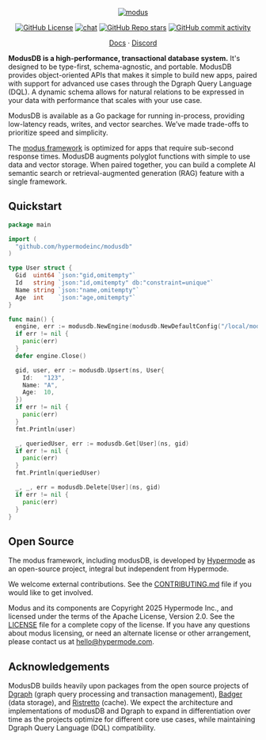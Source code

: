 <div align="center">

[![modus](https://github.com/user-attachments/assets/1a6020bd-d041-4dd0-b4a9-ce01dc015b65)](https://github.com/hypermodeinc/modusdb)

[![GitHub License](https://img.shields.io/github/license/hypermodeinc/modusdb)](https://github.com/hypermodeinc/modusdb?tab=Apache-2.0-1-ov-file#readme)
[![chat](https://img.shields.io/discord/1267579648657850441)](https://discord.gg/NJQ4bJpffF)
[![GitHub Repo stars](https://img.shields.io/github/stars/hypermodeinc/modusdb)](https://github.com/hypermodeinc/modusdb/stargazers)
[![GitHub commit activity](https://img.shields.io/github/commit-activity/m/hypermodeinc/modusdb)](https://github.com/hypermodeinc/modusdb/commits/main/)

</div>

<p align="center">
   <a href="https://docs.hypermode.com/">Docs</a>
   <span> · </span>
   <a href="https://discord.gg/4z4GshR7fq">Discord</a>
<p>

**ModusDB is a high-performance, transactional database system.** It's designed to be type-first,
schema-agnostic, and portable. ModusDB provides object-oriented APIs that makes it simple to build
new apps, paired with support for advanced use cases through the Dgraph Query Language (DQL). A
dynamic schema allows for natural relations to be expressed in your data with performance that
scales with your use case.

ModusDB is available as a Go package for running in-process, providing low-latency reads, writes,
and vector searches. We’ve made trade-offs to prioritize speed and simplicity.

The [modus framework](https://github.com/hypermodeinc/modus) is optimized for apps that require
sub-second response times. ModusDB augments polyglot functions with simple to use data and vector
storage. When paired together, you can build a complete AI semantic search or retrieval-augmented
generation (RAG) feature with a single framework.

## Quickstart

```go
package main

import (
  "github.com/hypermodeinc/modusdb"
)

type User struct {
  Gid  uint64 `json:"gid,omitempty"`
  Id   string `json:"id,omitempty" db:"constraint=unique"`
  Name string `json:"name,omitempty"`
  Age  int    `json:"age,omitempty"`
}

func main() {
  engine, err := modusdb.NewEngine(modusdb.NewDefaultConfig("/local/modusdb"))
  if err != nil {
    panic(err)
  }
  defer engine.Close()

  gid, user, err := modusdb.Upsert(ns, User{
    Id:   "123",
    Name: "A",
    Age:  10,
  })
  if err != nil {
    panic(err)
  }
  fmt.Println(user)

  _, queriedUser, err := modusdb.Get[User](ns, gid)
  if err != nil {
    panic(err)
  }
  fmt.Println(queriedUser)

  _, _, err = modusdb.Delete[User](ns, gid)
  if err != nil {
    panic(err)
  }
}
```

## Open Source

The modus framework, including modusDB, is developed by [Hypermode](https://hypermode.com/) as an
open-source project, integral but independent from Hypermode.

We welcome external contributions. See the [CONTRIBUTING.md](./CONTRIBUTING.md) file if you would
like to get involved.

Modus and its components are Copyright 2025 Hypermode Inc., and licensed under the terms of the
Apache License, Version 2.0. See the [LICENSE](./LICENSE) file for a complete copy of the license.
If you have any questions about modus licensing, or need an alternate license or other arrangement,
please contact us at <hello@hypermode.com>.

## Acknowledgements

ModusDB builds heavily upon packages from the open source projects of
[Dgraph](https://github.com/hypermodeinc/dgraph) (graph query processing and transaction
management), [Badger](https://github.com/dgraph-io/badger) (data storage), and
[Ristretto](https://github.com/dgraph-io/ristretto) (cache). We expect the architecture and
implementations of modusDB and Dgraph to expand in differentiation over time as the projects
optimize for different core use cases, while maintaining Dgraph Query Language (DQL) compatibility.
